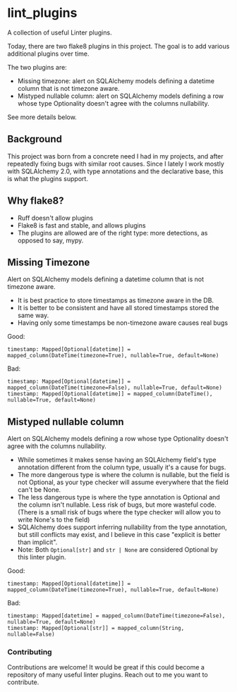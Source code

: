 # lint_plugins
A collection of useful Linter plugins.

Today, there are two flake8 plugins in this project. The goal is to add various additional plugins over time.

The two plugins are:
* Missing timezone: alert on SQLAlchemy models defining a datetime column that is not timezone aware.
* Mistyped nullable column: alert on SQLAlchemy models defining a row whose type Optionality doesn't agree with the columns nullability.

See more details below.

## Background

This project was born from a concrete need I had in my projects, and after repeatedly fixing bugs with similar root causes. Since I lately I work mostly with SQLAlchemy 2.0, with type annotations and the declarative base, this is what the plugins support.

## Why flake8?

* Ruff doesn't allow plugins
* Flake8 is fast and stable, and allows plugins
* The plugins are allowed are of the right type: more detections, as opposed to say, mypy.

## Missing Timezone

Alert on SQLAlchemy models defining a datetime column that is not timezone aware.

* It is best practice to store timestamps as timezone aware in the DB.
* It is better to be consistent and have all stored timestamps stored the same way.
* Having only some timestamps be non-timezone aware causes real bugs

Good:
```
timestamp: Mapped[Optional[datetime]] = mapped_column(DateTime(timezone=True), nullable=True, default=None)
```

Bad:
```
timestamp: Mapped[Optional[datetime]] = mapped_column(DateTime(timezone=False), nullable=True, default=None)
timestamp: Mapped[Optional[datetime]] = mapped_column(DateTime(), nullable=True, default=None)
```

## Mistyped nullable column

Alert on SQLAlchemy models defining a row whose type Optionality doesn't agree with the columns nullability.

* While sometimes it makes sense having an SQLAlchemy field's type annotation different from the column type, usually it's a cause for bugs.
* The more dangerous type is where the column is nullable, but the field is not Optional, as your type checker will assume everywhere that the field can't be None.
* The less dangerous type is where the type annotation is Optional and the column isn't nullable. Less risk of bugs, but more wasteful code. (There is a small risk of bugs where the type checker will allow you to write None's to the field)
* SQLAlchemy does support inferring nullability from the type annotation, but still conflicts may exist, and I believe in this case "explicit is better than implicit".
* Note: Both `Optional[str]` and `str | None` are considered Optional by this linter plugin.

Good:
```
timestamp: Mapped[Optional[datetime]] = mapped_column(DateTime(timezone=True), nullable=True, default=None)
```

Bad:
```
timestamp: Mapped[datetime] = mapped_column(DateTime(timezone=False), nullable=True, default=None)
timestamp: Mapped[Optional[str]] = mapped_column(String, nullable=False)
```

### Contributing

Contributions are welcome!
It would be great if this could become a repository of many useful linter plugins. Reach out to me you want to contribute. 


